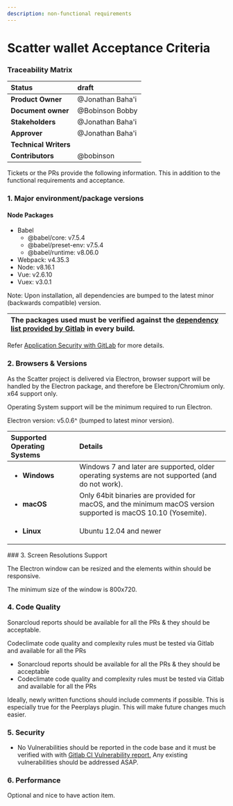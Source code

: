 ```yaml
---
description: non-functional requirements
---
```


# Scatter wallet Acceptance Criteria

### Traceability Matrix

| **Status** | draft |
| :--- | :--- |
| **Product Owner** | @Jonathan Baha'i |
| **Document owner** | @Bobinson Bobby |
| **Stakeholders** | @Jonathan Baha'i |
| **Approver** | @Jonathan Baha'i |
| **Technical Writers** |  |
| **Contributors** |   @bobinson  |

Tickets or the PRs provide the following information. This in addition to the functional requirements and acceptance.

### 1. Major environment/package versions

#### Node Packages

* Babel
  * @babel/core: v7.5.4
  * @babel/preset-env: v7.5.4
  * @babel/runtime: v8.06.0
* Webpack: v4.35.3
* Node: v8.16.1
* Vue: v2.6.10
* Vuex: v3.0.1

Note: Upon installation, all dependencies are bumped to the latest minor \(backwards compatible\) version.

| The packages used must be verified against the [dependency list provided by Gitlab](https://gitlab.com/PBSA/streamersedge/streamersedge-gui/dependencies) in every build. |
| :--- |


Refer [Application Security with GitLab](https://peerplays.atlassian.net/wiki/spaces/PROJECTS/pages/356319253/Application+Security+with+GitLab) for more details.

### 2. Browsers & Versions

As the Scatter project is delivered via Electron, browser support will be handled by the Electron package, and therefore be Electron/Chromium only. x64 support only.

Operating System support will be the minimum required to run Electron.

Electron version: v5.0.6^ \(bumped to latest minor version\).

<table>
  <thead>
    <tr>
      <th style="text-align:left"><b>Supported Operating Systems</b>
      </th>
      <th style="text-align:left">Details</th>
    </tr>
  </thead>
  <tbody>
    <tr>
      <td style="text-align:left">
        <ul>
          <li><b>Windows</b>
          </li>
        </ul>
      </td>
      <td style="text-align:left">Windows 7 and later are supported, older operating systems are not supported
        (and do not work).</td>
    </tr>
    <tr>
      <td style="text-align:left">
        <p></p>
        <ul>
          <li><b>macOS</b>
          </li>
        </ul>
      </td>
      <td style="text-align:left">Only 64bit binaries are provided for macOS, and the minimum macOS version
        supported is macOS 10.10 (Yosemite).</td>
    </tr>
    <tr>
      <td style="text-align:left">
        <p></p>
        <ul>
          <li><b>Linux</b>
          </li>
        </ul>
      </td>
      <td style="text-align:left">
        <p></p>
        <p>Ubuntu 12.04 and newer</p>
      </td>
    </tr>
  </tbody>
</table>### 3. Screen Resolutions Support

The Electron window can be resized and the elements within should be responsive.

The minimum size of the window is 800x720.

### 4. Code Quality

Sonarcloud reports should be available for all the PRs & they should be acceptable.

Codeclimate code quality and complexity rules must be tested via Gitlab and available for all the PRs

* Sonarcloud reports should be available for all the PRs & they should be acceptable
* Codeclimate code quality and complexity rules must be tested via Gitlab and available for all the PRs

Ideally, newly written functions should include comments if possible. This is especially true for the Peerplays plugin. This will make future changes much easier.

### 5. Security

* No Vulnerabilities should be reported in the code base and it must be verified with with [Gitlab CI Vulnerability report.](https://gitlab.com/PBSA/streamersedge/StreamersEdge/security/dashboard/?project_id=12046101&scope=dismissed&page=1&days=90) Any existing vulnerabilities should be addressed ASAP.

### 6. Performance

Optional and nice to have action item.

